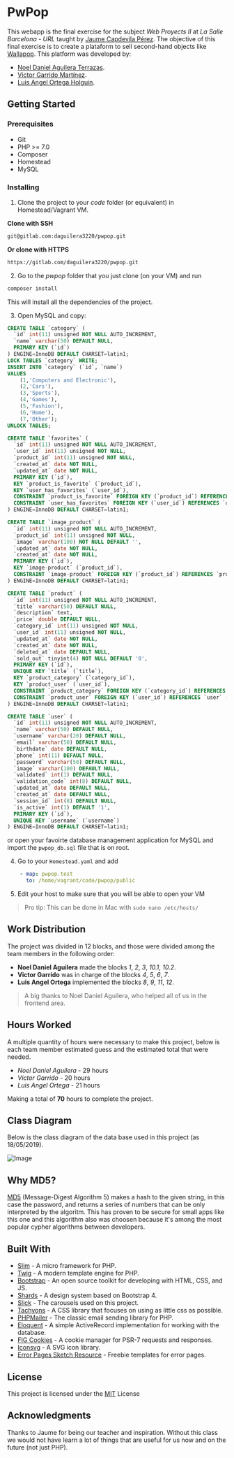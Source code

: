 # PwPop

This webapp is the final exercise for the subject _Web Proyects II_ at _La Salle Barcelona - URL_ taught by [Jaume Capdevila Pérez](https://www.salleurl.edu/es/jaume-capdevila-perez).
The objective of this final exercise is to create a plataform to sell second-hand objects like [Wallapop](https://es.wallapop.com/).
This platform was developed by:
* [Noel Daniel Aguilera Terrazas](https://gitlab.com/daguilera3220).
* [Victor Garrido Martínez](https://gitlab.com/ls31300).
* [Luis Angel Ortega Holguin](https://gitlab.com/LinkSake).

## Getting Started

### Prerequisites

 * Git
 * PHP >= 7.0
 * Composer
 * Homestead
 * MySQL

### Installing

1. Clone the project to your _code_ folder (or equivalent) in Homestead/Vagrant VM.

__Clone with SSH__

```bash
git@gitlab.com:daguilera3220/pwpop.git
```

__Or clone with HTTPS__
```bash
https://gitlab.com/daguilera3220/pwpop.git
```

2. Go to the _pwpop_ folder that you just clone (on your VM) and run
```bash
composer install
```
This will install all the dependencies of the project.

3. Open MySQL and copy:
```sql
CREATE TABLE `category` (
  `id` int(11) unsigned NOT NULL AUTO_INCREMENT,
  `name` varchar(50) DEFAULT NULL,
  PRIMARY KEY (`id`)
) ENGINE=InnoDB DEFAULT CHARSET=latin1;
LOCK TABLES `category` WRITE;
INSERT INTO `category` (`id`, `name`)
VALUES
	(1,'Computers and Electronic'),
	(2,'Cars'),
	(3,'Sports'),
	(4,'Games'),
	(5,'Fashion'),
	(6,'Home'),
	(7,'Other');
UNLOCK TABLES;

CREATE TABLE `favorites` (
  `id` int(11) unsigned NOT NULL AUTO_INCREMENT,
  `user_id` int(11) unsigned NOT NULL,
  `product_id` int(11) unsigned NOT NULL,
  `created_at` date NOT NULL,
  `updated_at` date NOT NULL,
  PRIMARY KEY (`id`),
  KEY `product_is_favorite` (`product_id`),
  KEY `user_has_favorites` (`user_id`),
  CONSTRAINT `product_is_favorite` FOREIGN KEY (`product_id`) REFERENCES `product` (`id`),
  CONSTRAINT `user_has_favorites` FOREIGN KEY (`user_id`) REFERENCES `user` (`id`)
) ENGINE=InnoDB DEFAULT CHARSET=latin1;

CREATE TABLE `image_product` (
  `id` int(11) unsigned NOT NULL AUTO_INCREMENT,
  `product_id` int(11) unsigned NOT NULL,
  `image` varchar(100) NOT NULL DEFAULT '',
  `updated_at` date NOT NULL,
  `created_at` date NOT NULL,
  PRIMARY KEY (`id`),
  KEY `image-product` (`product_id`),
  CONSTRAINT `image-product` FOREIGN KEY (`product_id`) REFERENCES `product` (`id`)
) ENGINE=InnoDB DEFAULT CHARSET=latin1;

CREATE TABLE `product` (
  `id` int(11) unsigned NOT NULL AUTO_INCREMENT,
  `title` varchar(50) DEFAULT NULL,
  `description` text,
  `price` double DEFAULT NULL,
  `category_id` int(11) unsigned NOT NULL,
  `user_id` int(11) unsigned NOT NULL,
  `updated_at` date NOT NULL,
  `created_at` date NOT NULL,
  `deleted_at` date DEFAULT NULL,
  `sold_out` tinyint(4) NOT NULL DEFAULT '0',
  PRIMARY KEY (`id`),
  UNIQUE KEY `title` (`title`),
  KEY `product_category` (`category_id`),
  KEY `product_user` (`user_id`),
  CONSTRAINT `product_category` FOREIGN KEY (`category_id`) REFERENCES `category` (`id`),
  CONSTRAINT `product_user` FOREIGN KEY (`user_id`) REFERENCES `user` (`id`)
) ENGINE=InnoDB DEFAULT CHARSET=latin1;

CREATE TABLE `user` (
  `id` int(11) unsigned NOT NULL AUTO_INCREMENT,
  `name` varchar(50) DEFAULT NULL,
  `username` varchar(20) DEFAULT NULL,
  `email` varchar(50) DEFAULT NULL,
  `birthdate` date DEFAULT NULL,
  `phone` int(11) DEFAULT NULL,
  `password` varchar(50) DEFAULT NULL,
  `image` varchar(100) DEFAULT NULL,
  `validated` int(1) DEFAULT NULL,
  `validation_code` int(8) DEFAULT NULL,
  `updated_at` date DEFAULT NULL,
  `created_at` date DEFAULT NULL,
  `session_id` int(8) DEFAULT NULL,
  `is_active` int(1) DEFAULT '1',
  PRIMARY KEY (`id`),
  UNIQUE KEY `username` (`username`)
) ENGINE=InnoDB DEFAULT CHARSET=latin1;
```
or open your favoirte database management application for MySQL and import the `pwpop_db.sql` file that is on root.

4. Go to your `Homestead.yaml` and add
```yaml
    - map: pwpop.test
      to: /home/vagrant/code/pwpop/public
```
5. Edit your host to make sure that you will be able to open your VM

> Pro tip: This can be done in Mac with `sudo nano /etc/hosts/`

## Work Distribution
The project was divided in 12 blocks, and those were divided among the team members in the following order:

* __Noel Daniel Aguilera__ made the blocks _1_, _2_, _3_, _10.1_, _10.2_.
* __Victor Garrido__ was in charge of the blocks _4_, _5_, _6_, _7_.
* __Luis Angel Ortega__ implemented the blocks _8_, _9_, _11_, _12_.

> A big thanks to Noel Daniel Aguilera, who helped all of us in the frontend area.

## Hours Worked
A multiple quantity of hours were necessary to make this project, below is each team member estimated guess and the estimated total that were needed.

* _Noel Daniel Aguilera_ - 29 hours
* _Victor Garrido_ - 20 hours
* _Luis Angel Ortega_ - 21 hours

Making a total of __70__ hours to complete the project.

## Class Diagram
Below is the class diagram of the data base used in this project (as 18/05/2019).

![Image](https://i.imgur.com/GqgPU65.jpg)

## Why MD5?
[MD5](https://en.wikipedia.org/wiki/MD5) (Message-Digest Algorithm 5) makes a hash to the given string, in this case the password, and returns a series of numbers that can be only interpreted by the algoritm. This has proven to be secure for small apps like this one and this algorithm also was choosen because it's among the most popular cypher algorithms between developers.

## Built With
* [Slim](https://www.slimframework.com/) - A micro framework for PHP.
* [Twig](https://twig.symfony.com/) - A modern template engine for PHP.
* [Bootstrap](https://getbootstrap.com/) - An open source toolkit for developing with HTML, CSS, and JS.
* [Shards](https://designrevision.com/demo/shards/) - A design system based on Bootstrap 4.
* [Slick](https://kenwheeler.github.io/slick/) - The carousels used on this project.
* [Tachyons](https://tachyons.io/) - A CSS library that focuses on using as little css as possible.
* [PHPMailer](https://github.com/PHPMailer/PHPMailer) - The classic email sending library for PHP.
* [Eloquent](https://laravel.com/docs/5.8/eloquent) - A simple ActiveRecord implementation for working with the database.
* [FIG Cookies](https://github.com/dflydev/dflydev-fig-cookies) - A cookie manager for PSR-7 requests and responses.
* [Iconsvg](https://iconsvg.xyz/) - A SVG icon library.
* [Error Pages Sketch Resource](https://www.sketchappsources.com/free-source/2265-sample-error-page-designs-sketch-freebie-resource.html) - Freebie templates for error pages.

## License
This project is licensed under the [MIT](https://choosealicense.com/licenses/mit/) License

## Acknowledgments
Thanks to Jaume for being our teacher and inspiration. Without this class we would not have learn a lot of things that are useful for us now and on the future (not just PHP).